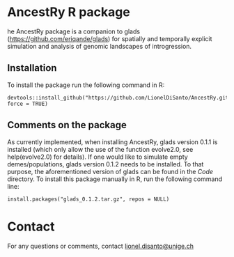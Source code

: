 # AncestRy R package
he AncestRy package is a companion to glads (https://github.com/eriqande/glads) for spatially and temporally explicit simulation and analysis of genomic landscapes of introgression.

## Installation
To install the package run the following command in R:
```
devtools::install_github("https://github.com/LionelDiSanto/AncestRy.git", force = TRUE)
```
## Comments on the package
As currently implemented, when installing AncestRy, glads version 0.1.1 is installed (which only allow the use of the function evolve2.0, see help(evolve2.0) for details). If one would like to simulate empty demes/populations, glads version 0.1.2 needs to be installed. To that purpose, the aforementioned version of glads can be found in the *Code* directory. To install this package manually in R, run the following command line:
```
install.packages("glads_0.1.2.tar.gz", repos = NULL)
```

# Contact
For any questions or comments, contact lionel.disanto@unige.ch
